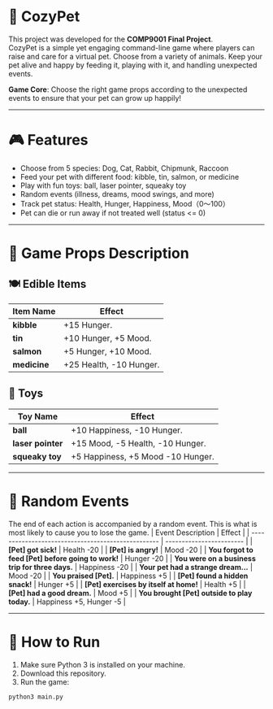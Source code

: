 # 🐾 CozyPet
This project was developed for the **COMP9001 Final Project**.  
CozyPet is a simple yet engaging command-line game where players can raise and care for a virtual pet. Choose from a variety of animals. Keep your pet alive and happy by feeding it, playing with it, and handling unexpected events.

**Game Core**: Choose the right game props according to the unexpected events to ensure that your pet can grow up happily!

---

# 🎮 Features

- Choose from 5 species: Dog, Cat, Rabbit, Chipmunk, Raccoon
- Feed your pet with different food: kibble, tin, salmon, or medicine
- Play with fun toys: ball, laser pointer, squeaky toy
- Random events (illness, dreams, mood swings, and more)
- Track pet status: Health, Hunger, Happiness, Mood（0～100）
- Pet can die or run away if not treated well (status <= 0)

---

# 📖 Game Props Description
## 🍽️ Edible Items
| Item Name    | Effect                   |
| ------------ | ------------------------ |
| **kibble**   | +15 Hunger.              |
| **tin**      | +10 Hunger, +5 Mood.     |
| **salmon**   | +5 Hunger, +10 Mood.     |
| **medicine** | +25 Health, -10 Hunger.  |

## 🧸 Toys
| Toy Name          | Effect                             |
| ----------------- | -----------------------------------|
| **ball**          | +10 Happiness, -10 Hunger.         |
| **laser pointer** | +15 Mood, -5 Health, -10 Hunger.   |
| **squeaky toy**   | +5 Happiness, +5 Mood -10 Hunger.  |


---

# 🎲 Random Events
The end of each action is accompanied by a random event. This is what is most likely to cause you to lose the game.
|  Event Description                                 | Effect                   |
| -------------------------------------------------- | ------------------------ |
| **[Pet] got sick!**                                | Health -20               |
| **[Pet] is angry!**                                | Mood -20                 |
| **You forgot to feed [Pet] before going to work!** | Hunger -20               |
| **You were on a business trip for three days.**    | Happiness -20            |
| **Your pet had a strange dream...**                | Mood -20                 |
| **You praised [Pet].**                             | Happiness +5             |
| **[Pet] found a hidden snack!**                    | Hunger +5                |
| **[Pet] exercises by itself at home!**             | Health +5                |
| **[Pet] had a good dream.**                        | Mood +5                  |
| **You brought [Pet] outside to play today.**       | Happiness +5, Hunger -5  |


---

# 🚀 How to Run

1. Make sure Python 3 is installed on your machine.
2. Download this repository.
3. Run the game:

```bash
python3 main.py
